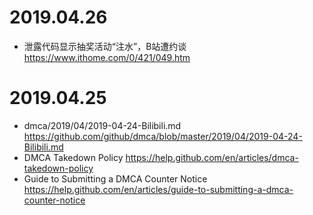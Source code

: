 
# 2019.04.26

- 泄露代码显示抽奖活动“注水”，B站遭约谈 https://www.ithome.com/0/421/049.htm

# 2019.04.25

- dmca/2019/04/2019-04-24-Bilibili.md https://github.com/github/dmca/blob/master/2019/04/2019-04-24-Bilibili.md
- DMCA Takedown Policy https://help.github.com/en/articles/dmca-takedown-policy
- Guide to Submitting a DMCA Counter Notice https://help.github.com/en/articles/guide-to-submitting-a-dmca-counter-notice
